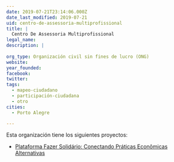 ```yaml
---
date: 2019-07-21T23:14:06.000Z
date_last_modified: 2019-07-21
uid: centro-de-assessoria-multiprofissional
title: |
  Centro De Assessoria Multiprofissional
legal_name: 
description: |
  
org_type: Organización civil sin fines de lucro (ONG)
website: 
year_founded: 
facebook: 
twitter: 
tags:
  - mapeo-ciudadano
  - participación-ciudadana
  - otro
cities: 
  - Porto Alegre

---
```


Esta organización tiene los siguientes proyectos:

- [Plataforma Fazer Solidário: Conectando Práticas Econômicas Alternativas](/proyectos/plataforma-fazer-solidario-conectando-praticas-economicas-alternativas)
